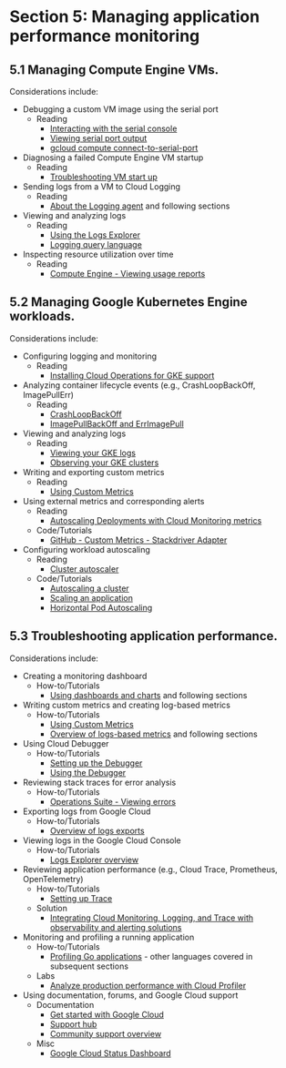 # Section 5: Managing application performance monitoring

## 5.1 Managing Compute Engine VMs.

Considerations include:

* Debugging a custom VM image using the serial port
    * Reading
        * [Interacting with the serial console](https://cloud.google.com/compute/docs/instances/interacting-with-serial-console)
        * [Viewing serial port output](https://cloud.google.com/compute/docs/instances/viewing-serial-port-output)
        * [gcloud compute connect-to-serial-port](https://cloud.google.com/sdk/gcloud/reference/compute/connect-to-serial-port)
* Diagnosing a failed Compute Engine VM startup
    * Reading
        * [Troubleshooting VM start up](https://cloud.google.com/compute/docs/troubleshooting/vm-startup)
* Sending logs from a VM to Cloud Logging
    * Reading
        * [About the Logging agent](https://cloud.google.com/logging/docs/agent) and following sections
* Viewing and analyzing logs
    * Reading
        * [Using the Logs Explorer](https://cloud.google.com/logging/docs/view/logs-viewer-interface)
        * [Logging query language](https://cloud.google.com/logging/docs/view/logging-query-language)
* Inspecting resource utilization over time
    * Reading
        * [Compute Engine - Viewing usage reports](https://cloud.google.com/compute/docs/logging/usage-export)

## 5.2 Managing Google Kubernetes Engine workloads.

Considerations include:

* Configuring logging and monitoring
    * Reading
        * [Installing Cloud Operations for GKE support](https://cloud.google.com/stackdriver/docs/solutions/gke/installing)
* Analyzing container lifecycle events (e.g., CrashLoopBackOff, ImagePullErr)
    * Reading
        * [CrashLoopBackOff](https://cloud.google.com/kubernetes-engine/docs/troubleshooting#CrashLoopBackOff)
        * [ImagePullBackOff and ErrImagePull](https://cloud.google.com/kubernetes-engine/docs/troubleshooting#ImagePullBackOff)
* Viewing and analyzing logs
    * Reading
        * [Viewing your GKE logs](https://cloud.google.com/stackdriver/docs/solutions/gke/using-logs)
        * [Observing your GKE clusters](https://cloud.google.com/stackdriver/docs/solutions/gke/observing)
* Writing and exporting custom metrics
    * Reading
        * [Using Custom Metrics](https://cloud.google.com/monitoring/custom-metrics)
* Using external metrics and corresponding alerts
    * Reading
        * [Autoscaling Deployments with Cloud Monitoring metrics](https://cloud.google.com/kubernetes-engine/docs/tutorials/autoscaling-metrics)
    * Code/Tutorials
        * [GitHub - Custom Metrics - Stackdriver Adapter](https://github.com/GoogleCloudPlatform/k8s-stackdriver/blob/master/custom-metrics-stackdriver-adapter/README.md)
* Configuring workload autoscaling
    * Reading
        * [Cluster autoscaler](https://cloud.google.com/kubernetes-engine/docs/concepts/cluster-autoscaler)
    * Code/Tutorials
        * [Autoscaling a cluster](https://cloud.google.com/kubernetes-engine/docs/how-to/cluster-autoscaler)
        * [Scaling an application](https://cloud.google.com/kubernetes-engine/docs/how-to/scaling-apps)
        * [Horizontal Pod Autoscaling](https://cloud.google.com/kubernetes-engine/docs/concepts/horizontalpodautoscaler)

## 5.3 Troubleshooting application performance.

Considerations include:

* Creating a monitoring dashboard
    * How-to/Tutorials
        * [Using dashboards and charts](https://cloud.google.com/monitoring/dashboards) and following sections
* Writing custom metrics and creating log-based metrics
    * How-to/Tutorials
        * [Using Custom Metrics](https://cloud.google.com/monitoring/custom-metrics)
        * [Overview of logs-based metrics](https://cloud.google.com/logging/docs/logs-based-metrics) and following sections
* Using Cloud Debugger
    * How-to/Tutorials
        * [Setting up the Debugger](https://cloud.google.com/debugger/docs/setup)
        * [Using the Debugger](https://cloud.google.com/debugger/docs/using/snapshots)
* Reviewing stack traces for error analysis
    * How-to/Tutorials
        * [Operations Suite - Viewing errors](https://cloud.google.com/error-reporting/docs/viewing-errors)
* Exporting logs from Google Cloud
    * How-to/Tutorials
        * [Overview of logs exports](https://cloud.google.com/logging/docs/export)
* Viewing logs in the Google Cloud Console
    * How-to/Tutorials
        * [Logs Explorer overview](https://cloud.google.com/logging/docs/view/logs-viewer-preview)
* Reviewing application performance (e.g., Cloud Trace, Prometheus, OpenTelemetry)
    * How-to/Tutorials
        * [Setting up Trace](https://cloud.google.com/trace/docs/setup)
    * Solution
        * [Integrating Cloud Monitoring, Logging, and Trace with observability and alerting solutions](https://cloud.google.com/solutions/integrating-monitoring-logging-trace-observability-and-alerting)
* Monitoring and profiling a running application
    * How-to/Tutorials
        * [Profiling Go applications](https://cloud.google.com/profiler/docs/profiling-go) - other languages covered in subsequent sections
    * Labs
        * [Analyze production performance with Cloud Profiler](https://codelabs.developers.google.com/codelabs/cloud-profiler#0)
* Using documentation, forums, and Google Cloud support
    * Documentation
        * [Get started with Google Cloud](https://cloud.google.com/docs)
        * [Support hub](https://cloud.google.com/support-hub)
        * [Community support overview](https://cloud.google.com/support/docs/community)
    * Misc
        * [Google Cloud Status Dashboard](https://status.cloud.google.com/)
